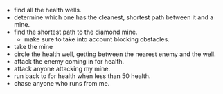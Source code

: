- find all the health wells.
- determine which one has the cleanest, shortest path between it and a mine.
- find the shortest path to the diamond mine.
	- make sure to take into account blocking obstacles.
- take the mine
- circle the health well, getting between the nearest enemy and the well.
- attack the enemy coming in for health.
- attack anyone attacking my mine.
- run back to for health when less than 50 health.
- chase anyone who runs from me.
